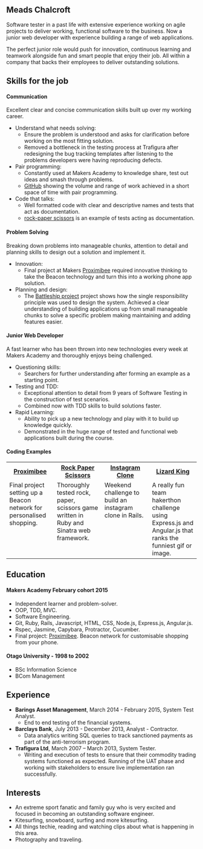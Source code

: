 ## Meads Chalcroft

Software tester in a past life with extensive experience working on agile projects to deliver working, functional software to the business. Now a junior web developer with experience building a range of web applications.

The perfect junior role would push for innovation, continuous learning and teamwork alongside fun and smart people that enjoy their job. All within a company that backs their employees to deliver outstanding solutions.

## Skills for the job

#### Communication

Excellent clear and concise communication skills built up over my working career.

* Understand what needs solving:
  - Ensure the problem is understood and asks for clarification before working on the most fitting solution.
  - Removed a bottleneck in the testing process at Trafigura after redesigning the bug tracking templates after listening to the problems developers were having reproducing defects.
* Pair programming:
  - Constantly used at Makers Academy to knowledge share, test out ideas and smash through problems.
  - [GitHub](https://github.com/meads58) showing the volume and range of work achieved in a short space of time with pair programming.
* Code that talks:
  - Well formatted code with clear and descriptive names and tests that act as documentation.
  - [rock-paper scissors](https://github.com/meads58/rps-challenge/blob/master/features/rock_paper_scissor.feature) is an example of tests acting as documentation.

#### Problem Solving

Breaking down problems into manageable chunks, attention to detail and planning skills to design out a solution and implement it.

* Innovation:
  - Final project at Makers [Proximibee](https://github.com/meads58/proximibee_Admin/blob/master/README.rdoc) required innovative thinking to take the Beacon technology and turn this into a working phone app solution.
* Planning and design:
  - The [Battleship project](https://github.com/meads58/battleships/tree/master/lib)  project shows how the single responsibility principle was used to design the system. Achieved a clear understanding of building applications up from small manageable chunks to solve a specific problem making maintaining and adding features easier.

#### Junior Web Developer

A fast learner who has been thrown into new technologies every week at Makers Academy and thoroughly enjoys being challenged.

* Questioning skills:
  - Searchers for further understanding after forming an example as a starting point.
* Testing and TDD:
  - Exceptional attention to detail from 9 years of Software Testing in the construction of test scenarios.
  - Combined now with TDD skills to build solutions faster.
* Rapid Learning:
  - Ability to pick up a new technology and play with it to build up knowledge quickly.
  - Demonstrated in the huge range of tested and functional web applications built during the course.

#### Coding Examples

<table table-layout=fixed width=100%>
  <tr>
    <th width=25%><a href="https://github.com/meads58/proximibee_Admin">Proximibee</a></th>
    <th width=25%><a href="https://github.com/meads58/rps-challenge">Rock Paper Scissors</a></th>
    <th width=25%><a href="https://github.com/meads58/instagram-challenge">Instagram Clone</a></th>
    <th width=25%><a href="https://github.com/meads58/lizardKing2">Lizard King</a></th>
  </tr>
  <tr>
    <td valign="top">Final project setting up a Beacon network for personalised shopping.</td>
    <td valign="top">Thoroughly tested rock, paper, scissors game written in Ruby and Sinatra web framework.</td>
    <td valign="top">Weekend challenge to build an instagram clone in Rails.</td>
    <td valign="top">A really fun team hakerthon challenge using Express.js and Angular.js that ranks the funniest gif or image.</td>
  </tr>
</table>

## Education

#### Makers Academy February cohort 2015

- Independent learner and problem-solver.
- OOP, TDD, MVC.
- Software Engineering.
- Git, Ruby, Rails, Javascript, HTML, CSS, Node.js, Express.js, Angular.js.
- Rspec, Jasmine, Capybara, Protractor, Cucumber.
- Final project: [Proximibee](https://arcane-citadel-3693.herokuapp.com). Beacon network for customisable shopping from your phone.

#### Otago University - 1998 to 2002
- BSc Information Science
- BCom Management

## Experience
* __Barings Asset Management__, March 2014 - February 2015, System Test Analyst.
  - End to end testing of the financial systems.
* __Barclays Bank__, July 2013 - December 2013, Analyst - Contractor.
  - Data analytics writing SQL queries to track sanctioned payments as part of the anti-terrorism program.
* __Trafigura Ltd__, March 2007 – March 2013, System Tester.
  - Writing and execution of tests to ensure that their commodity trading systems functioned as expected. Running of the UAT phase and working with stakeholders to ensure live implementation ran successfully.  

## Interests
- An extreme sport fanatic and family guy who is very excited and focused in becoming an outstanding software engineer.
- Kitesurfing, snowboard, surfing and more kitesurfing.
- All things techie, reading and watching clips about what is happening in this area.
- Photography and traveling.

